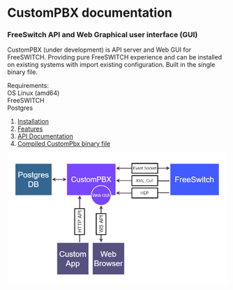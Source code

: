 # CustomPBX documentation

### FreeSwitch API and Web Graphical user interface (GUI)
CustomPBX (under development) is API server and Web GUI for FreeSWITCH. Providing pure FreeSWITCH experience and can be installed on existing systems with import existing configuration. Built in the single binary file.

Requirements:  
OS Linux (amd64)  
FreeSWITCH  
Postgres  

1. [Installation](install.md)
2. [Features](features.md)
3. [API Documentation](https://zusrut.github.io/slate/)
4. [Compiled CustomPbx binary file](https://github.com/custompbx/custompbx/releases)

![scheme](img/Diagram1.png)
